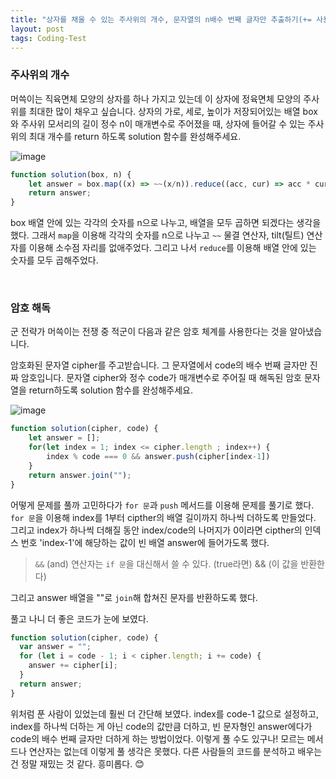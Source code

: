 ```yaml
---
title: "상자를 채울 수 있는 주사위의 개수, 문자열의 n배수 번째 글자만 추출하기(+= 사용)"
layout: post
tags: Coding-Test
---
```


### 주사위의 개수
머쓱이는 직육면체 모양의 상자를 하나 가지고 있는데 이 상자에 정육면체 모양의 주사위를 최대한 많이 채우고 싶습니다. 상자의 가로, 세로, 높이가 저장되어있는 
배열 box와 주사위 모서리의 길이 정수 n이 매개변수로 주어졌을 때, 상자에 들어갈 수 있는 주사위의 최대 개수를 return 하도록 solution 함수를 완성해주세요.







![image](https://user-images.githubusercontent.com/108778921/200591653-df8bfa98-db84-42df-af64-f422f6352fc8.png)

```jsx
function solution(box, n) {
    let answer = box.map((x) => ~~(x/n)).reduce((acc, cur) => acc * cur);
    return answer;
}
```
box 배열 안에 있는 각각의 숫자를 n으로 나누고, 배열을 모두 곱하면 되겠다는 생각을 했다. 
그래서 `map`을 이용해 각각의 숫자를 n으로 나누고 `~~` 물결 연산자, tilt(틸트) 연산자를 이용해 소수점 자리를 없애주었다.
그리고 나서 `reduce`를 이용해 배열 안에 있는 숫자를 모두 곱해주었다.

<br>

### 암호 해독
군 전략가 머쓱이는 전쟁 중 적군이 다음과 같은 암호 체계를 사용한다는 것을 알아냈습니다.

암호화된 문자열 cipher를 주고받습니다.
그 문자열에서 code의 배수 번째 글자만 진짜 암호입니다.
문자열 cipher와 정수 code가 매개변수로 주어질 때 해독된 암호 문자열을 return하도록 solution 함수를 완성해주세요.

![image](https://user-images.githubusercontent.com/108778921/200592447-a8f01f5a-992e-454c-8a7a-f3a6a26d24a1.png)


```jsx
function solution(cipher, code) {
    let answer = [];
    for(let index = 1; index <= cipher.length ; index++) {
        index % code === 0 && answer.push(cipher[index-1])
    }
    return answer.join("");
}
```
어떻게 문제를 풀까 고민하다가 `for 문`과 `push` 메서드를 이용해 문제를 풀기로 했다.
`for 문`을 이용해 index를 1부터 cipther의 배열 길이까지 하나씩 더하도록 만들었다.
그리고 index가 하나씩 더해질 동안
index/code의 나머지가 0이라면
cipther의 인덱스 번호 'index-1'에 해당하는 값이
빈 배열 answer에 들어가도록 했다.
> `&&` (and) 연산자는 `if 문`을 대신해서 쓸 수 있다. (true라면) && (이 값을 반환한다) 

그리고 answer 배열을 ""로 `join`해 합쳐진 문자를 반환하도록 했다.

풀고 나니 더 좋은 코드가 눈에 보였다.

```jsx
function solution(cipher, code) {
  var answer = "";
  for (let i = code - 1; i < cipher.length; i += code) {
    answer += cipher[i];
  }
  return answer;
}
```
위처럼 푼 사람이 있었는데 훨씬 더 간단해 보였다.
index를 code-1 값으로 설정하고, index를 하나씩 더하는 게 아닌 code의 값만큼 더하고,
빈 문자형인 answer에다가 code의 배수 번째 글자만 더하게 하는 방법이었다.
이렇게 풀 수도 있구나! 모르는 메서드나 연산자는 없는데 이렇게 풀 생각은 못했다.
다른 사람들의 코드를 분석하고 배우는 건 정말 재밌는 것 같다. 흥미롭다. 😊 

<br>
<br>
